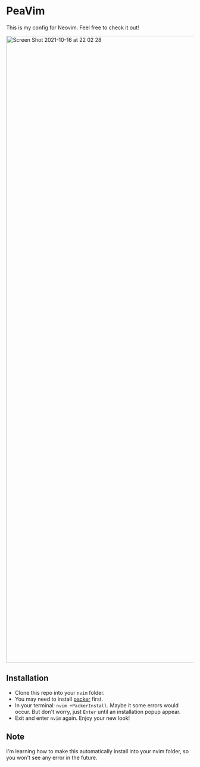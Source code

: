 # PeaVim

This is my config for Neovim. Feel free to check it out!

  <img width="1680" alt="Screen Shot 2021-10-16 at 22 02 28" src="https://user-images.githubusercontent.com/42694704/137592324-3c553190-b8ed-40f0-b8b7-b2c13c305e63.png">
 </div>
 
 ## Installation
- Clone this repo into your `nvim` folder.
- You may need to install [packer](https://github.com/wbthomason/packer.nvim) first.
- In your terminal: `nvim +PackerInstall`. Maybe it some errors would occur. But don't worry, just `Enter` until an installation popup appear.
- Exit and enter `nvim` again. Enjoy your new look!

## Note
I'm learning how to make this automatically install into your nvim folder, so you won't see any error in the future.
